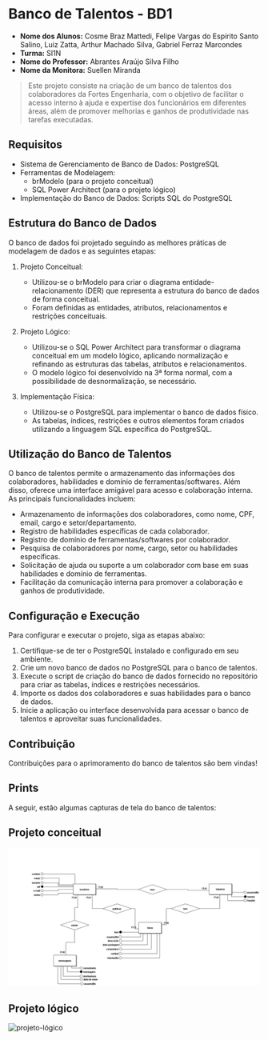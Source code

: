 # Banco de Talentos - BD1
* **Nome dos Alunos:** Cosme Braz Mattedi, Felipe Vargas do Espírito Santo Salino, Luiz Zatta, Arthur Machado Silva, Gabriel Ferraz Marcondes
* **Turma:** SI1N
* **Nome do Professor:** Abrantes Araújo Silva Filho
* **Nome da Monitora:** Suellen Miranda

> Este projeto consiste na criação de um banco de talentos dos colaboradores da Fortes Engenharia, com o objetivo de facilitar o acesso interno à ajuda e expertise dos funcionários em diferentes áreas, além de promover melhorias e ganhos de produtividade nas tarefas executadas.

## Requisitos

- Sistema de Gerenciamento de Banco de Dados: PostgreSQL
- Ferramentas de Modelagem:
  - brModelo (para o projeto conceitual)
  - SQL Power Architect (para o projeto lógico)
- Implementação do Banco de Dados: Scripts SQL do PostgreSQL

## Estrutura do Banco de Dados

O banco de dados foi projetado seguindo as melhores práticas de modelagem de dados e as seguintes etapas:

1. Projeto Conceitual:
   - Utilizou-se o brModelo para criar o diagrama entidade-relacionamento (DER) que representa a estrutura do banco de dados de forma conceitual.
   - Foram definidas as entidades, atributos, relacionamentos e restrições conceituais.

2. Projeto Lógico:
   - Utilizou-se o SQL Power Architect para transformar o diagrama conceitual em um modelo lógico, aplicando normalização e refinando as estruturas das tabelas, atributos e relacionamentos.
   - O modelo lógico foi desenvolvido na 3ª forma normal, com a possibilidade de desnormalização, se necessário.

3. Implementação Física:
   - Utilizou-se o PostgreSQL para implementar o banco de dados físico.
   - As tabelas, índices, restrições e outros elementos foram criados utilizando a linguagem SQL específica do PostgreSQL.

## Utilização do Banco de Talentos

O banco de talentos permite o armazenamento das informações dos colaboradores, habilidades e domínio de ferramentas/softwares. Além disso, oferece uma interface amigável para acesso e colaboração interna. As principais funcionalidades incluem:

- Armazenamento de informações dos colaboradores, como nome, CPF, email, cargo e setor/departamento.
- Registro de habilidades específicas de cada colaborador.
- Registro de domínio de ferramentas/softwares por colaborador.
- Pesquisa de colaboradores por nome, cargo, setor ou habilidades específicas.
- Solicitação de ajuda ou suporte a um colaborador com base em suas habilidades e domínio de ferramentas.
- Facilitação da comunicação interna para promover a colaboração e ganhos de produtividade.

## Configuração e Execução

Para configurar e executar o projeto, siga as etapas abaixo:

1. Certifique-se de ter o PostgreSQL instalado e configurado em seu ambiente.
2. Crie um novo banco de dados no PostgreSQL para o banco de talentos.
3. Execute o script de criação do banco de dados fornecido no repositório para criar as tabelas, índices e restrições necessários.
4. Importe os dados dos colaboradores e suas habilidades para o banco de dados.
5. Inicie a aplicação ou interface desenvolvida para acessar o banco de talentos e aproveitar suas funcionalidades.

## Contribuição

Contribuições para o aprimoramento do banco de talentos são bem vindas!

## Prints  

A seguir, estão algumas capturas de tela do banco de talentos:

## Projeto conceitual

![projeto-conceitual](https://github.com/Cmattedi/uvv_bd1_projetointegrado/blob/main/projeto%20integrado/Conceitual_1.png)

## Projeto lógico

![projeto-lógico](https://github.com/Cmattedi/uvv_bd1_projetointegrado/blob/main/projeto%20integrado/projeto_l%C3%B3gico.png)
